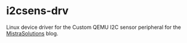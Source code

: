 # i2csens-drv

Linux device driver for the Custom QEMU I2C sensor peripheral for the
[MistraSolutions](https://www.mistrasolutions.com/) blog.
